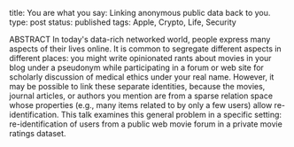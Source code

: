 title: You are what you say: Linking anonymous public data back to you.
type: post
status: published
tags: Apple, Crypto, Life, Security


ABSTRACT In today's data-rich networked world, people express many aspects of their lives online. It is common to segregate different aspects in different places: you might write opinionated rants about movies in your blog under a pseudonym while participating in a forum or web site for scholarly discussion of medical ethics under your real name. However, it may be possible to link these separate identities, because the movies, journal articles, or authors you mention are from a sparse relation space whose properties (e.g., many items related to by only a few users) allow re-identification. This talk examines this general problem in a specific setting: re-identification of users from a public web movie forum in a private movie ratings dataset. 

